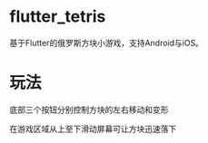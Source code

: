 # flutter_tetris

基于Flutter的俄罗斯方块小游戏，支持Android与iOS。

# 玩法
底部三个按钮分别控制方块的左右移动和变形

在游戏区域从上至下滑动屏幕可让方块迅速落下